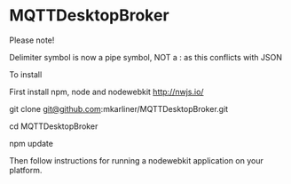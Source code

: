 # MQTTDesktopBroker


Please note!


Delimiter symbol is now a pipe symbol, NOT a : as this conflicts with JSON



To install

First install npm, node and nodewebkit http://nwjs.io/

git clone git@github.com:mkarliner/MQTTDesktopBroker.git

cd MQTTDesktopBroker

npm update

Then follow instructions for running a nodewebkit application on your platform.
